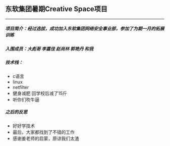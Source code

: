 ## 东软集团暑期Creative Space项目
---
##### 项目简介：经过选拔，成功加入东软集团网络安全事业部，参加了为期一月的拓展训练
##### 入围成员：大彪哥 李嘉佳 赵尚林 郭艳丹 和我
##### 技术栈：
- c语言
- linux
- netfilter
- 健身减肥 回学校后减了15斤
- 听你们吹牛逼

##### 之后的反思
- 好好学技术
- 最后，大家都找到了不错的工作
- 感谢姜老师的启蒙，原谅我们太渣
